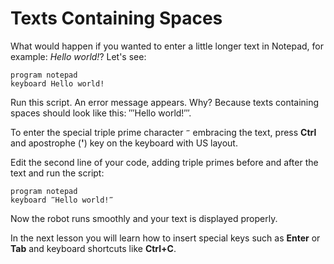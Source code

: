 # Texts Containing Spaces

What would happen if you wanted to enter a little longer text in Notepad, for example: _Hello world!_? Let's see:

```G1ANT
program notepad
keyboard Hello world!
```

Run this script. An error message appears. Why? Because texts containing spaces should look like this: ‴Hello world!‴.

To enter the special triple prime character `‴` embracing the text, press **Ctrl** and apostrophe (**'**) key on the keyboard with US layout.

Edit the second line of your code, adding triple primes before and after the text and run the script:

```G1ANT
program notepad
keyboard ‴Hello world!‴
```

Now the robot runs smoothly and your text is displayed properly.

In the next lesson you will learn how to insert special keys such as **Enter** or **Tab** and keyboard shortcuts like **Ctrl+C**.
